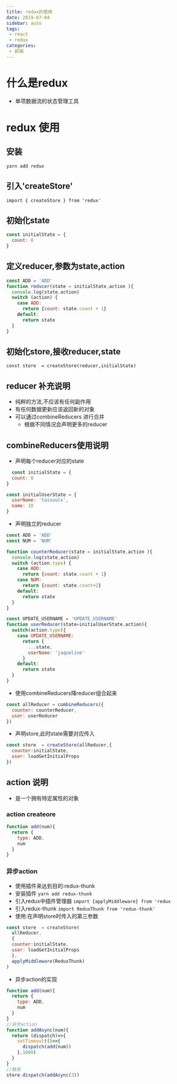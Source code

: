 ```yaml
---
title: redux的使用
date: 2019-07-04
sidebar: auto
tags:
 - react
 - redux
categories: 
 - 前端
---
```



# 什么是redux
* 单项数据流的状态管理工具

<!-- more -->
# redux 使用
## 安装
`yarn add redux`

## 引入'createStore'
`import { createStore } from 'redux'`

## 初始化state
```js
const initialState = {
  count: 0
}
```
## 定义reducer,参数为state,action
```js
const ADD = 'ADD'
function reducer(state = initialState,action ){
  console.log(state,action)
  switch (action) {
    case ADD:
      return {count: state.count + 1}
    default:
      return state
  }
}
```
## 初始化store,接收reducer,state
`const store  = createStore(reducer,initialState)`

## reducer 补充说明
* 纯粹的方法,不应该有任何副作用
* 有任何数据更新应该返回新的对象
* 可以通过combineReducers 进行合并 
  * 根据不同情况会声明更多的reducer

## combineReducers使用说明
* 声明每个reducer对应的state
```js
  const initialState = {
  count: 0
}

const initialUserState = {
  userName: 'taisoulx',
  name: 18
}
```
* 声明独立的reducer
```js
const ADD = 'ADD'
const NUM = 'NUM'

function counterReducer(state = initialState,action ){
  console.log(state,action)
  switch (action.type) {
    case ADD:
      return {count: state.count + 1}
    case NUM:
      return {count: state.count+2}
    default:
      return state
  }
}

const UPDATE_USERNAME = 'UPDATE_USERNAME'
function userReducer(state=initialUserState,action){
  switch(action.type){
    case UPDATE_USERNAME:
      return {
        ...state,
        userName: 'jaqueline'
      }
    default:
      return state
  }
}
```
* 使用combineReducers降reducer组合起来
```js
const allReducer = combineReducers({
  counter: counterReducer,
  user: userReducer
})
```
* 声明store,此时state需要对应传入
```js
const store  = createStore(allReducer,{
  counter:initialState,
  user: loadGetInitialProps
})
```

## action 说明
* 是一个拥有特定属性的对象
### action createore
```js
function add(num){
  return {
    type: ADD,
    num
  }
} 
```
### 异步action
* 使用插件来达到目的:redux-thunk
* 安装插件
`yarn add redux-thunk`
* 引入redux中插件管理器
`import {applyMiddleware} from 'redux`
* 引入redux-thunk
`import ReduxThunk from 'redux-thunk'`
* 使用:在声明store时传入的第三参数
```js
const store  = createStore(
  allReducer,
  {
  counter:initialState,
  user: loadGetInitialProps
  },
  applyMiddleware(ReduxThunk)
)
```
* 异步action的实现
```js
function add(num){
  return {
    type: ADD,
    num
  }
}
//异步action
function addAsync(num){
  return (dispatch)=>{
    setTimeout(()=>{
      dispatch(add(num))
    },1000)
  }
}
//触发
store.dispatch(addAsync(3))
```

